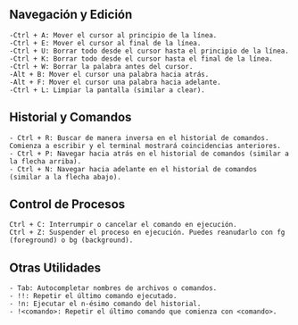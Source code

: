 ## Navegación y Edición

    -Ctrl + A: Mover el cursor al principio de la línea.
    -Ctrl + E: Mover el cursor al final de la línea.
    -Ctrl + U: Borrar todo desde el cursor hasta el principio de la línea.
    -Ctrl + K: Borrar todo desde el cursor hasta el final de la línea.
    -Ctrl + W: Borrar la palabra antes del cursor.
    -Alt + B: Mover el cursor una palabra hacia atrás.
    -Alt + F: Mover el cursor una palabra hacia adelante.
    -Ctrl + L: Limpiar la pantalla (similar a clear).

## Historial y Comandos

    - Ctrl + R: Buscar de manera inversa en el historial de comandos. Comienza a escribir y el terminal mostrará coincidencias anteriores.
    - Ctrl + P: Navegar hacia atrás en el historial de comandos (similar a la flecha arriba).
    - Ctrl + N: Navegar hacia adelante en el historial de comandos (similar a la flecha abajo).

## Control de Procesos

    Ctrl + C: Interrumpir o cancelar el comando en ejecución.
    Ctrl + Z: Suspender el proceso en ejecución. Puedes reanudarlo con fg (foreground) o bg (background).

## Otras Utilidades

    - Tab: Autocompletar nombres de archivos o comandos.
    - !!: Repetir el último comando ejecutado.
    - !n: Ejecutar el n-ésimo comando del historial.
    - !<comando>: Repetir el último comando que comienza con <comando>.
